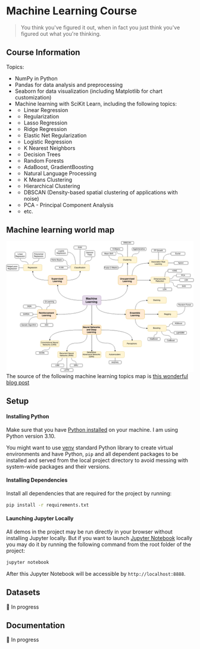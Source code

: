 # Machine Learning Course

> You think you've figured it out, when in fact you just think you've figured out what you're thinking.

## Course Information
Topics:
- NumPy in Python
- Pandas for data analysis and preprocessing
- Seaborn for data visualization (including Matplotlib for chart customization)
- Machine learning with SciKit Learn, including the following topics:
- - Linear Regression
- - Regularization
- - Lasso Regression
- - Ridge Regression
- - Elastic Net Regularization
- - Logistic Regression
- - K Nearest Neighbors
- - Decision Trees
- - Random Forests
- - AdaBoost, GradientBoosting  
- - Natural Language Processing
- - K Means Clustering
- - Hierarchical Clustering
- - DBSCAN (Density-based spatial clustering of applications with noise)
- - PCA - Principal Component Analysis
- - etc.

## Machine learning world map

![Machine Learning Map](images/mlMap.png)
The source of the following machine learning topics map is [this wonderful blog post](https://vas3k.ru/blog/machine_learning/)

## Setup
#### Installing Python

Make sure that you have [Python installed](https://realpython.com/installing-python/) on your machine. I am using Python version 3.10.

You might want to use [venv](https://docs.python.org/3/library/venv.html) standard Python library
to create virtual environments and have Python, `pip` and all dependent packages to be installed and 
served from the local project directory to avoid messing with system-wide packages and their 
versions.

#### Installing Dependencies

Install all dependencies that are required for the project by running:
```bash
pip install -r requirements.txt
```

#### Launching Jupyter Locally

All demos in the project may be run directly in your browser without installing Jupyter locally. But if you want to launch [Jupyter Notebook](http://jupyter.org/) locally you may do it by running the following command from the root folder of the project:

```bash
jupyter notebook
```
After this Jupyter Notebook will be accessible by `http://localhost:8888`.

## Datasets

🔴 In progress 

## Documentation

🔴 In progress 
